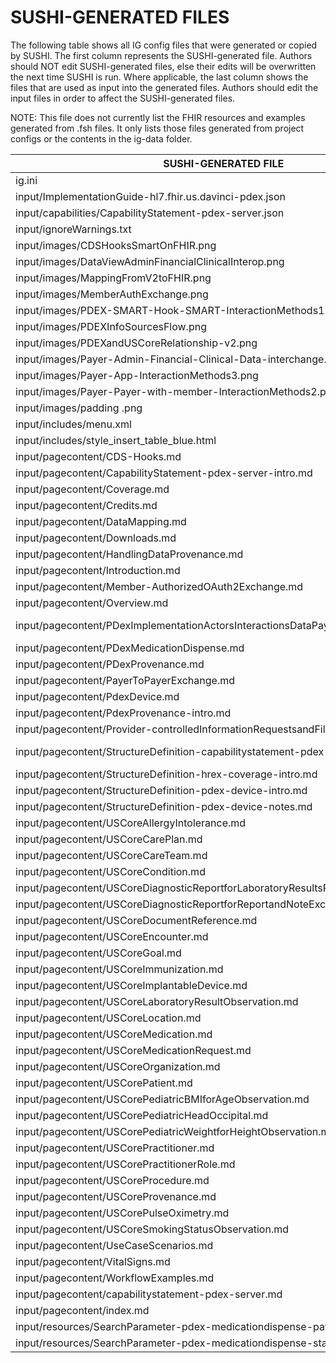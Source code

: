 # SUSHI-GENERATED FILES #

The following table shows all IG config files that were generated or copied by SUSHI.  The first column
represents the SUSHI-generated file. Authors should NOT edit SUSHI-generated files, else their edits will
be overwritten the next time SUSHI is run. Where applicable, the last column shows the files that are used
as input into the generated files. Authors should edit the input files in order to affect the SUSHI-generated
files.

NOTE: This file does not currently list the FHIR resources and examples generated from .fsh files. It only
lists those files generated from project configs or the contents in the ig-data folder.

| SUSHI-GENERATED FILE                                                            | ACTION    | INPUT FILE(S)                                                                               |
| ------------------------------------------------------------------------------- | --------- | ------------------------------------------------------------------------------------------- |
| ig.ini                                                                          | generated | fsh/config.yaml                                                                             |
| input/ImplementationGuide-hl7.fhir.us.davinci-pdex.json                         | generated | fsh/config.yaml, {all input resources and pages}                                            |
| input/capabilities/CapabilityStatement-pdex-server.json                         | copied    | fsh/ig-data/input/capabilities/StructureDefinition-capabilitystatement-pdex-server.json     |
| input/ignoreWarnings.txt                                                        | copied    | fsh/ig-data/input/ignoreWarnings.txt                                                        |
| input/images/CDSHooksSmartOnFHIR.png                                            | copied    | fsh/ig-data/input/images/CDSHooksSmartOnFHIR.png                                            |
| input/images/DataViewAdminFinancialClinicalInterop.png                          | copied    | fsh/ig-data/input/images/DataViewAdminFinancialClinicalInterop.png                          |
| input/images/MappingFromV2toFHIR.png                                            | copied    | fsh/ig-data/input/images/MappingFromV2toFHIR.png                                            |
| input/images/MemberAuthExchange.png                                             | copied    | fsh/ig-data/input/images/MemberAuthExchange.png                                             |
| input/images/PDEX-SMART-Hook-SMART-InteractionMethods1.png                      | copied    | fsh/ig-data/input/images/PDEX-SMART-Hook-SMART-InteractionMethods1.png                      |
| input/images/PDEXInfoSourcesFlow.png                                            | copied    | fsh/ig-data/input/images/PDEXInfoSourcesFlow.png                                            |
| input/images/PDEXandUSCoreRelationship-v2.png                                   | copied    | fsh/ig-data/input/images/PDEXandUSCoreRelationship-v2.png                                   |
| input/images/Payer-Admin-Financial-Clinical-Data-interchange.png                | copied    | fsh/ig-data/input/images/Payer-Admin-Financial-Clinical-Data-interchange.png                |
| input/images/Payer-App-InteractionMethods3.png                                  | copied    | fsh/ig-data/input/images/Payer-App-InteractionMethods3.png                                  |
| input/images/Payer-Payer-with-member-InteractionMethods2.png                    | copied    | fsh/ig-data/input/images/Payer-Payer-with-member-InteractionMethods2.png                    |
| input/images/padding .png                                                       | copied    | fsh/ig-data/input/images/padding .png                                                       |
| input/includes/menu.xml                                                         | copied    | fsh/ig-data/input/includes/menu.xml                                                         |
| input/includes/style_insert_table_blue.html                                     | copied    | fsh/ig-data/input/includes/style_insert_table_blue.html                                     |
| input/pagecontent/CDS-Hooks.md                                                  | copied    | fsh/ig-data/input/pagecontent/CDS-Hooks.md                                                  |
| input/pagecontent/CapabilityStatement-pdex-server-intro.md                      | copied    | fsh/ig-data/input/pagecontent/CapabilityStatement-pdex-server-intro.md                      |
| input/pagecontent/Coverage.md                                                   | copied    | fsh/ig-data/input/pagecontent/Coverage.md                                                   |
| input/pagecontent/Credits.md                                                    | copied    | fsh/ig-data/input/pagecontent/Credits.md                                                    |
| input/pagecontent/DataMapping.md                                                | copied    | fsh/ig-data/input/pagecontent/DataMapping.md                                                |
| input/pagecontent/Downloads.md                                                  | copied    | fsh/ig-data/input/pagecontent/Downloads.md                                                  |
| input/pagecontent/HandlingDataProvenance.md                                     | copied    | fsh/ig-data/input/pagecontent/HandlingDataProvenance.md                                     |
| input/pagecontent/Introduction.md                                               | copied    | fsh/ig-data/input/pagecontent/Introduction.md                                               |
| input/pagecontent/Member-AuthorizedOAuth2Exchange.md                            | copied    | fsh/ig-data/input/pagecontent/Member-AuthorizedOAuth2Exchange.md                            |
| input/pagecontent/Overview.md                                                   | copied    | fsh/ig-data/input/pagecontent/Overview.md                                                   |
| input/pagecontent/PDexImplementationActorsInteractionsDataPayloadsandMethods.md | copied    | fsh/ig-data/input/pagecontent/PDexImplementationActorsInteractionsDataPayloadsandMethods.md |
| input/pagecontent/PDexMedicationDispense.md                                     | copied    | fsh/ig-data/input/pagecontent/PDexMedicationDispense.md                                     |
| input/pagecontent/PDexProvenance.md                                             | copied    | fsh/ig-data/input/pagecontent/PDexProvenance.md                                             |
| input/pagecontent/PayerToPayerExchange.md                                       | copied    | fsh/ig-data/input/pagecontent/PayerToPayerExchange.md                                       |
| input/pagecontent/PdexDevice.md                                                 | copied    | fsh/ig-data/input/pagecontent/PdexDevice.md                                                 |
| input/pagecontent/PdexProvenance-intro.md                                       | copied    | fsh/ig-data/input/pagecontent/PdexProvenance-intro.md                                       |
| input/pagecontent/Provider-controlledInformationRequestsandFiltering.md         | copied    | fsh/ig-data/input/pagecontent/Provider-controlledInformationRequestsandFiltering.md         |
| input/pagecontent/StructureDefinition-capabilitystatement-pdex-server-intro.md  | copied    | fsh/ig-data/input/pagecontent/StructureDefinition-capabilitystatement-pdex-server-intro.md  |
| input/pagecontent/StructureDefinition-hrex-coverage-intro.md                    | copied    | fsh/ig-data/input/pagecontent/StructureDefinition-hrex-coverage-intro.md                    |
| input/pagecontent/StructureDefinition-pdex-device-intro.md                      | copied    | fsh/ig-data/input/pagecontent/StructureDefinition-pdex-device-intro.md                      |
| input/pagecontent/StructureDefinition-pdex-device-notes.md                      | copied    | fsh/ig-data/input/pagecontent/StructureDefinition-pdex-device-notes.md                      |
| input/pagecontent/USCoreAllergyIntolerance.md                                   | copied    | fsh/ig-data/input/pagecontent/USCoreAllergyIntolerance.md                                   |
| input/pagecontent/USCoreCarePlan.md                                             | copied    | fsh/ig-data/input/pagecontent/USCoreCarePlan.md                                             |
| input/pagecontent/USCoreCareTeam.md                                             | copied    | fsh/ig-data/input/pagecontent/USCoreCareTeam.md                                             |
| input/pagecontent/USCoreCondition.md                                            | copied    | fsh/ig-data/input/pagecontent/USCoreCondition.md                                            |
| input/pagecontent/USCoreDiagnosticReportforLaboratoryResultsReporting.md        | copied    | fsh/ig-data/input/pagecontent/USCoreDiagnosticReportforLaboratoryResultsReporting.md        |
| input/pagecontent/USCoreDiagnosticReportforReportandNoteExchange.md             | copied    | fsh/ig-data/input/pagecontent/USCoreDiagnosticReportforReportandNoteExchange.md             |
| input/pagecontent/USCoreDocumentReference.md                                    | copied    | fsh/ig-data/input/pagecontent/USCoreDocumentReference.md                                    |
| input/pagecontent/USCoreEncounter.md                                            | copied    | fsh/ig-data/input/pagecontent/USCoreEncounter.md                                            |
| input/pagecontent/USCoreGoal.md                                                 | copied    | fsh/ig-data/input/pagecontent/USCoreGoal.md                                                 |
| input/pagecontent/USCoreImmunization.md                                         | copied    | fsh/ig-data/input/pagecontent/USCoreImmunization.md                                         |
| input/pagecontent/USCoreImplantableDevice.md                                    | copied    | fsh/ig-data/input/pagecontent/USCoreImplantableDevice.md                                    |
| input/pagecontent/USCoreLaboratoryResultObservation.md                          | copied    | fsh/ig-data/input/pagecontent/USCoreLaboratoryResultObservation.md                          |
| input/pagecontent/USCoreLocation.md                                             | copied    | fsh/ig-data/input/pagecontent/USCoreLocation.md                                             |
| input/pagecontent/USCoreMedication.md                                           | copied    | fsh/ig-data/input/pagecontent/USCoreMedication.md                                           |
| input/pagecontent/USCoreMedicationRequest.md                                    | copied    | fsh/ig-data/input/pagecontent/USCoreMedicationRequest.md                                    |
| input/pagecontent/USCoreOrganization.md                                         | copied    | fsh/ig-data/input/pagecontent/USCoreOrganization.md                                         |
| input/pagecontent/USCorePatient.md                                              | copied    | fsh/ig-data/input/pagecontent/USCorePatient.md                                              |
| input/pagecontent/USCorePediatricBMIforAgeObservation.md                        | copied    | fsh/ig-data/input/pagecontent/USCorePediatricBMIforAgeObservation.md                        |
| input/pagecontent/USCorePediatricHeadOccipital.md                               | copied    | fsh/ig-data/input/pagecontent/USCorePediatricHeadOccipital.md                               |
| input/pagecontent/USCorePediatricWeightforHeightObservation.md                  | copied    | fsh/ig-data/input/pagecontent/USCorePediatricWeightforHeightObservation.md                  |
| input/pagecontent/USCorePractitioner.md                                         | copied    | fsh/ig-data/input/pagecontent/USCorePractitioner.md                                         |
| input/pagecontent/USCorePractitionerRole.md                                     | copied    | fsh/ig-data/input/pagecontent/USCorePractitionerRole.md                                     |
| input/pagecontent/USCoreProcedure.md                                            | copied    | fsh/ig-data/input/pagecontent/USCoreProcedure.md                                            |
| input/pagecontent/USCoreProvenance.md                                           | copied    | fsh/ig-data/input/pagecontent/USCoreProvenance.md                                           |
| input/pagecontent/USCorePulseOximetry.md                                        | copied    | fsh/ig-data/input/pagecontent/USCorePulseOximetry.md                                        |
| input/pagecontent/USCoreSmokingStatusObservation.md                             | copied    | fsh/ig-data/input/pagecontent/USCoreSmokingStatusObservation.md                             |
| input/pagecontent/UseCaseScenarios.md                                           | copied    | fsh/ig-data/input/pagecontent/UseCaseScenarios.md                                           |
| input/pagecontent/VitalSigns.md                                                 | copied    | fsh/ig-data/input/pagecontent/VitalSigns.md                                                 |
| input/pagecontent/WorkflowExamples.md                                           | copied    | fsh/ig-data/input/pagecontent/WorkflowExamples.md                                           |
| input/pagecontent/capabilitystatement-pdex-server.md                            | copied    | fsh/ig-data/input/pagecontent/capabilitystatement-pdex-server.md                            |
| input/pagecontent/index.md                                                      | copied    | fsh/ig-data/input/pagecontent/index.md                                                      |
| input/resources/SearchParameter-pdex-medicationdispense-patient.json            | copied    | fsh/ig-data/input/resources/SearchParameter-pdex-medicationdispense-patient.json            |
| input/resources/SearchParameter-pdex-medicationdispense-status.json             | copied    | fsh/ig-data/input/resources/SearchParameter-pdex-medicationdispense-status.json             |